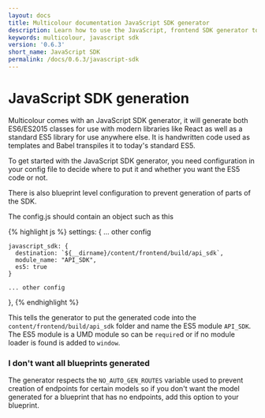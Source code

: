 ```yaml
---
layout: docs
title: Multicolour documentation JavaScript SDK generator
description: Learn how to use the JavaScript, frontend SDK generator to get your web apps up and running faster.
keywords: multicolour, javascript sdk
version: '0.6.3'
short_name: JavaScript SDK
permalink: /docs/0.6.3/javascript-sdk
---
```


# JavaScript SDK generation

Multicolour comes with an JavaScript SDK generator, it will generate both ES6/ES2015 classes for use with modern libraries like React as well as a standard ES5 library for use anywhere else. It is handwritten code used as templates and Babel transpiles it to today's standard ES5.

To get started with the JavaScript SDK generator, you need configuration in your config file to decide where to put it and whether you want the ES5 code or not.

There is also blueprint level configuration to prevent generation of parts of the SDK.

The config.js should contain an object such as this

{% highlight js %}
settings: {
    ... other config

    javascript_sdk: {
      destination: `${__dirname}/content/frontend/build/api_sdk`,
      module_name: "API_SDK",
      es5: true
    }

    ... other config
  },
{% endhighlight %}

This tells the generator to put the generated code into the `content/frontend/build/api_sdk` folder and name the ES5 module `API_SDK`. The ES5 module is a UMD module so can be `require`d or if no module loader is found is added to `window`.

### I don't want all blueprints generated

The generator respects the `NO_AUTO_GEN_ROUTES` variable used to prevent creation of endpoints for certain models so if you don't want the model generated for a blueprint that has no endpoints, add this option to your blueprint.
